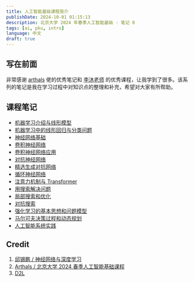 ```yaml
---
title: 人工智能基础课程简介
publishDate: 2024-10-01 01:15:13
description: 北京大学 2024 年春季人工智能基础 - 笔记 0
tags: [ai, pku, intro]
language: 中文
draft: true
---
```


## 写在前面

非常感谢 [arthals](https://arthals.ink) 佬的优秀笔记和 [李沐老师](https://courses.d2l.ai/zh-v2/) 的优秀课程，让我学到了很多。该系列的笔记是我在学习过程中对知识点的整理和补充，希望对大家有所帮助。

## 课程笔记

- [机器学习介绍与线形模型]()
- [机器学习中的线形回归与分类问题]()
- [神经网络基础]()
- [卷积神经网络]()
- [卷积神经网络应用]()
- [对抗神经网络]()
- [精选生成对抗网络]()
- [循环神经网络]()
- [注意力机制与 Transformer]()
- [用搜索解决问题]()
- [局部搜索和优化]()
- [对抗搜索]()
- [强化学习的基本思想和问题模型]()
- [马尔可夫决策过程和动态规划]()
- [人工智能系统实践]()

## Credit

1. [邱锡鹏 / 神经网络与深度学习](https://nndl.github.io/)
2. [Arthals / 北京大学 2024 春季人工智能基础课程](https://github.com/zhuozhiyongde/Fundamentals-of-Artificial-Intelligence-2024Spring-PKU)
3. [D2L](https://d2l.ai)
